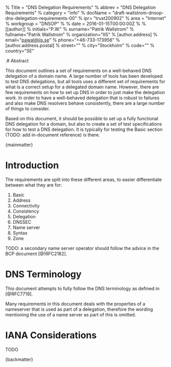 % Title = "DNS Delegation Requirements"
% abbrev = "DNS Delegation Requirements"
% category = "info"
% docName = "draft-wallstrom-dnsop-dns-delegation-requirements-00"
% ipr= "trust200902"
% area = "Internet"
% workgroup = "DNSOP"
%
% date = 2016-01-15T00:00:00Z
%
% [[author]]
% initials="P.W."
% surname="Patrik Wallstrom"
% fullname="Patrik Wallstrom"
% organization="IIS"
%     [author.address]
%     email="pawal@iis.se"
%     phone="+46-733-173956"
%     [author.address.postal]
%     street=""
%     city="Stockholm"
%     code=""
%     country="SE"

.# Abstract

This document outlines a set of requirements on a well-behaved
DNS delegation of a domain name. A large number of tools has
been developed to test DNS delegations, but all tools uses a
different set of requirements for what is a correct setup for
a delegated domain name. However, there are few requirements
on how to set up DNS in order to just make the delegation work.
In order to have a well-behaved delegation that is robust
to failures and also make DNS resolvers behave consistently,
there are a large number of things to consider.

Based on this document, it should be possible to set up a fully
functional DNS delegation for a domain, but also to create a
set of test specifications for how to test a DNS delegation.
It is typically for testing the Basic section (TODO: add
in-document reference) is there.

{mainmatter}

# Introduction

The requirements are split into these different areas, to easier
differentiate between what they are for:

 1. Basic
 2. Address
 3. Connectivity
 4. Consistency
 5. Delegation
 6. DNSSEC
 7. Name server
 8. Syntax
 9. Zone

TODO: a secondary name server operator should follow the advice
in the BCP document [@!RFC2182].

# DNS Terminology

This document attempts to fully follow the DNS terminology as
defined in [@RFC7719].

Many requirements in this document deals with the properties
of a nameserver that is used as part of a delegation, therefore
the wording mentioning the use of a name server as part of this
is omitted.


# IANA Considerations

TODO

{backmatter}
